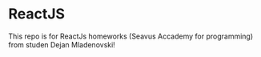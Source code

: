 # ReactJS
This repo is for ReactJs homeworks (Seavus Accademy for programming)
from studen Dejan Mladenovski!


